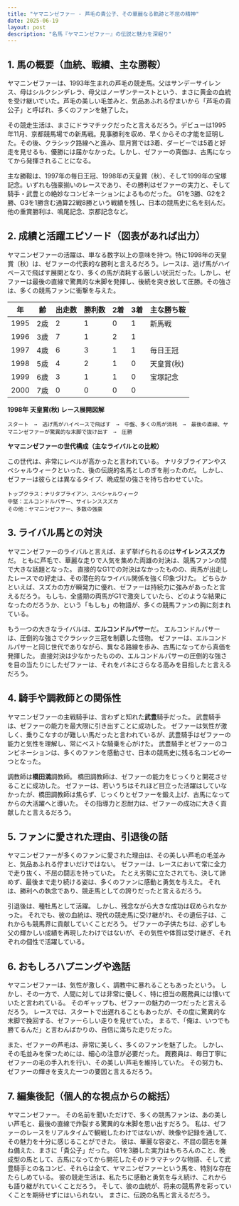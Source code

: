```yaml
---
title: "ヤマニンゼファー - 芦毛の貴公子、その華麗なる軌跡と不屈の精神"
date: 2025-06-19
layout: post
description: "名馬『ヤマニンゼファー』の伝説と魅力を深堀り"
---
```


## 1. 馬の概要（血統、戦績、主な勝鞍）

ヤマニンゼファーは、1993年生まれの芦毛の競走馬。父はサンデーサイレンス、母はシルクシンデレラ、母父はノーザンテーストという、まさに黄金の血統を受け継いでいた。芦毛の美しい毛並みと、気品あふれる佇まいから「芦毛の貴公子」と呼ばれ、多くのファンを魅了した。

その競走生活は、まさにドラマチックだったと言えるだろう。デビューは1995年11月、京都競馬場での新馬戦。見事勝利を収め、早くからその才能を証明した。その後、クラシック路線へと進み、皐月賞では3着、ダービーでは5着と好走を見せるも、優勝には届かなかった。しかし、ゼファーの真価は、古馬になってから発揮されることになる。

主な勝鞍は、1997年の毎日王冠、1998年の天皇賞（秋）、そして1999年の宝塚記念。いずれも強豪揃いのレースであり、その勝利はゼファーの実力と、そして騎手・武豊との絶妙なコンビネーションによるものだった。  G1を3勝、G2を2勝、G3を1勝含む通算22戦8勝という戦績を残し、日本の競馬史に名を刻んだ。  他の重賞勝利は、鳴尾記念、京都記念など。


## 2. 成績と活躍エピソード（図表があれば出力）

ヤマニンゼファーの活躍は、単なる数字以上の意味を持つ。特に1998年の天皇賞（秋）は、ゼファーの代表的な勝利と言えるだろう。レースは、逃げ馬がハイペースで飛ばす展開となり、多くの馬が消耗する厳しい状況だった。しかし、ゼファーは最後の直線で驚異的な末脚を発揮し、後続を突き放して圧勝。その強さは、多くの競馬ファンに衝撃を与えた。

| 年 | 齢 | 出走数 | 勝利数 | 2着 | 3着 | 主な勝ち鞍 |
|---|---|---|---|---|---|---|
| 1995 | 2歳 | 2 | 1 | 0 | 1 | 新馬戦 |
| 1996 | 3歳 | 7 | 1 | 2 | 1 |  |
| 1997 | 4歳 | 6 | 3 | 1 | 1 | 毎日王冠 |
| 1998 | 5歳 | 4 | 2 | 1 | 0 | 天皇賞(秋) |
| 1999 | 6歳 | 3 | 1 | 1 | 0 | 宝塚記念 |
| 2000 | 7歳 | 0 | 0 | 0 | 0 |  |


**1998年 天皇賞(秋) レース展開図解**

```
スタート　→　逃げ馬がハイペースで飛ばす　→　中盤、多くの馬が消耗　→　最後の直線、ヤマニンゼファーが驚異的な末脚で抜け出す　→　圧勝
```

**ヤマニンゼファーの世代構成（主なライバルとの比較）**

この世代は、非常にレベルが高かったと言われている。  ナリタブライアンやスペシャルウィークといった、後の伝説的名馬としのぎを削ったのだ。 しかし、ゼファーは彼らとは異なるタイプ、晩成型の強さを持ち合わせていた。

```
トップクラス：ナリタブライアン、スペシャルウィーク
中堅：エルコンドルパサー、サイレンススズカ
その他：ヤマニンゼファー、多数の強豪
```


## 3. ライバル馬との対決

ヤマニンゼファーのライバルと言えば、まず挙げられるのは**サイレンススズカ**だ。  ともに芦毛で、華麗な走りで人気を集めた両雄の対決は、競馬ファンの間で大きな話題となった。  直接的なG1での対決はなかったものの、両馬が出走したレースでの好走は、その潜在的なライバル関係を強く印象づけた。  どちらかといえば、スズカの方が瞬発力に優れ、ゼファーは持続力に強みがあったと言えるだろう。  もしも、全盛期の両馬がG1で激突していたら、どのような結果になったのだろうか、という「もしも」の物語が、多くの競馬ファンの胸に刻まれている。

もう一つの大きなライバルは、**エルコンドルパサー**だ。  エルコンドルパサーは、圧倒的な強さでクラシック三冠を制覇した怪物。  ゼファーは、エルコンドルパサーと同じ世代でありながら、異なる路線を歩み、古馬になってから真価を発揮した。  直接対決は少なかったものの、エルコンドルパサーの圧倒的な強さを目の当たりにしたゼファーは、それをバネにさらなる高みを目指したと言えるだろう。


## 4. 騎手や調教師との関係性

ヤマニンゼファーの主戦騎手は、言わずと知れた**武豊**騎手だった。  武豊騎手は、ゼファーの能力を最大限に引き出すことに成功した。  ゼファーは気性が激しく、乗りこなすのが難しい馬だったと言われているが、武豊騎手はゼファーの能力と気性を理解し、常にベストな騎乗を心がけた。  武豊騎手とゼファーのコンビネーションは、多くのファンを感動させ、日本の競馬史に残る名コンビの一つとなった。

調教師は**橋田満**調教師。  橋田調教師は、ゼファーの能力をじっくりと開花させることに成功した。  ゼファーは、若いうちはそれほど目立った活躍はしていなかったが、橋田調教師は焦らず、じっくりとゼファーを鍛え上げ、古馬になってからの大活躍へと導いた。  その指導力と忍耐力は、ゼファーの成功に大きく貢献したと言えるだろう。


## 5. ファンに愛された理由、引退後の話

ヤマニンゼファーが多くのファンに愛された理由は、その美しい芦毛の毛並みと、気品あふれる佇まいだけではない。  ゼファーは、レースにおいて常に全力で走り抜く、不屈の闘志を持っていた。  たとえ劣勢に立たされても、決して諦めず、最後まで走り続ける姿は、多くのファンに感動と勇気を与えた。  それは、勝利への執念であり、競走馬としての誇りだったと言えるだろう。

引退後は、種牡馬として活躍。  しかし、残念ながら大きな成功は収められなかった。  それでも、彼の血統は、現代の競走馬に受け継がれ、その遺伝子は、これからも競馬界に貢献していくことだろう。  ゼファーの子供たちは、必ずしも父の輝かしい成績を再現したわけではないが、その気性や体質は受け継ぎ、それぞれの個性で活躍している。


## 6. おもしろハプニングや逸話

ヤマニンゼファーは、気性が激しく、調教中に暴れることもあったという。  しかし、その一方で、人間に対しては非常に優しく、特に担当の厩務員には懐いていたと言われている。  そのギャップも、ゼファーの魅力の一つだったと言えるだろう。  レースでは、スタートで出遅れることもあったが、その度に驚異的な末脚で挽回する、ゼファーらしい走りを見せていた。  まるで、「俺は、いつでも勝てるんだ」と言わんばかりの、自信に満ちた走りだった。

また、ゼファーの芦毛は、非常に美しく、多くのファンを魅了した。  しかし、その毛並みを保つためには、細心の注意が必要だった。  厩務員は、毎日丁寧にゼファーの毛の手入れを行い、その美しい芦毛を維持していた。  その努力も、ゼファーの輝きを支えた一つの要因と言えるだろう。


## 7. 編集後記（個人的な視点からの総括）

ヤマニンゼファー。  その名前を聞いただけで、多くの競馬ファンは、あの美しい芦毛と、最後の直線で炸裂する驚異的な末脚を思い出すだろう。  私は、ゼファーのレースをリアルタイムで観戦したわけではないが、映像や記録を通して、その魅力を十分に感じることができた。  彼は、華麗な容姿と、不屈の闘志を兼ね備えた、まさに「貴公子」だった。  G1を3勝した実力はもちろんのこと、晩成型の馬として、古馬になってから開花したそのドラマチックな物語、そして武豊騎手との名コンビ、それらは全て、ヤマニンゼファーという馬を、特別な存在たらしめている。  彼の競走生活は、私たちに感動と勇気を与え続け、これからも語り継がれていくことだろう。  そして、彼の血統が、将来の競馬界を彩っていくことを期待せずにはいられない。  まさに、伝説の名馬と言えるだろう。
